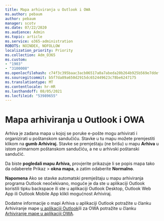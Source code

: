 ```yaml
---
title: Mapa arhiviranja u Outlook i OWA
ms.author: pebaum
author: pebaum
manager: scotv
ms.date: 07/22/2020
ms.audience: Admin
ms.topic: article
ms.service: o365-administration
ROBOTS: NOINDEX, NOFOLLOW
localization_priority: Priority
ms.collection: Adm_O365
ms.custom:
- "1903"
- "3100008"
ms.openlocfilehash: c74f3c395baac3acb06517a0a7abeda20b264b925b569e7ddef16efbbafa8e25
ms.sourcegitcommit: b5f7da89a650d2915dc652449623c78be6247175
ms.translationtype: MT
ms.contentlocale: hr-HR
ms.lasthandoff: 08/05/2021
ms.locfileid: "53989655"
---
```

# <a name="archive-folder-in-outlook-and-owa"></a>Mapa arhiviranja u Outlook i OWA

Arhiva je zadana mapa u kojoj se poruke e-pošte mogu arhivirati i organizirati u poštanskom sandučiću. Stavke u tu mapu možete premjestiti klikom na **gumb Arhiviraj.** Stavke se premještaju (ne brišu) u mapu **Arhiva** u istom primarnom poštanskom sandučiću, a ne u arhivski poštanski sandučić.

Da biste **pogledali mapu Arhiva,** provjerite prikazuje li se popis mapa tako da odaberete Prikaz  >  **okna mapa**, a zatim odaberite **Normalno**.

**Napomena** Ako se stavke automatski premještaju u mapu arhiviranja programa Outlook neočekivano, moguće je da ste u  aplikaciji Outlook koristili tipku backspace ili ste u aplikaciji Outlook Desktop, Outlook Web App ili Outlook Mobile App klikli mogućnost Arhiviraj.

Dodatne informacije o mapi Arhiva u aplikaciji Outlook potražite u članku Arhiviranje mape [u aplikaciji Outlook](https://support.office.com/article/archive-in-outlook-for-windows-25f75777-3cdc-4c77-9783-5929c7b47028)ili za OWA potražite u članku [Arhiviranje mape u aplikaciji OWA](https://support.office.com/article/organize-your-inbox-with-archive-sweep-and-other-tools-in-outlook-on-the-web-49b26f63-6399-4b4a-a580-14b9b1efe96d?ui=en-US&rs=en-US&ad=US).